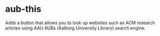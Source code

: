 # aub-this

Adds a button that allows you to look up websites such as ACM research articles using AAU AUBs 
(Aalborg University Library) search engine.

